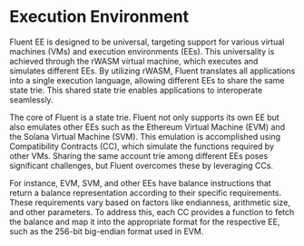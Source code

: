 # Execution Environment

Fluent EE is designed to be universal, targeting support for various virtual machines (VMs) and execution environments (EEs). This universality is achieved through the rWASM virtual machine, which executes and simulates different EEs. By utilizing rWASM, Fluent translates all applications into a single execution language, allowing different EEs to share the same state trie. This shared state trie enables applications to interoperate seamlessly.

The core of Fluent is a state trie. Fluent not only supports its own EE but also emulates other EEs such as the Ethereum Virtual Machine (EVM) and the Solana Virtual Machine (SVM). This emulation is accomplished using Compatibility Contracts (CC), which simulate the functions required by other VMs. Sharing the same account trie among different EEs poses significant challenges, but Fluent overcomes these by leveraging CCs.

For instance, EVM, SVM, and other EEs have balance instructions that return a balance representation according to their specific requirements. These requirements vary based on factors like endianness, arithmetic size, and other parameters. To address this, each CC provides a function to fetch the balance and map it into the appropriate format for the respective EE, such as the 256-bit big-endian format used in EVM.
